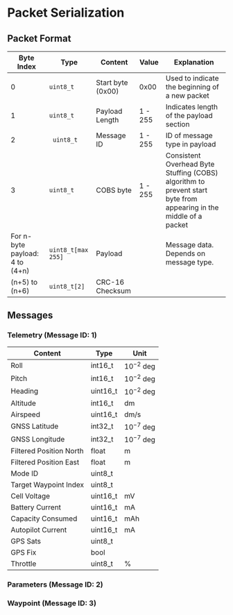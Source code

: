# Packet Serialization

## Packet Format

| Byte Index | Type | Content                           | Value   | Explanation |
|   -    |-   | --------------------------------- | ------- | - |
| 0        | `uint8_t` | Start byte (0x00)                 | 0x00 | Used to indicate the beginning of a new packet |
| 1          | `uint8_t`| Payload Length                    | 1 - 255 | Indicates length of the payload section |
| 2           |` uint8_t` | Message ID | 1 - 255 | ID of message type in payload |
| 3          |  `uint8_t`| COBS byte | 1 - 255 | Consistent Overhead Byte Stuffing (COBS) algorithm to prevent start byte from appearing in the middle of a packet |
| For n-byte payload: 4 to (4+n)  | `uint8_t[max 255]`       | Payload   |       |  Message data. Depends on message type. |
| (n+5) to (n+6) | `uint8_t[2]` | CRC-16 Checksum | | |

## Messages

### Telemetry (Message ID: 1)

| Content          | Type     | Unit |
| ---------------- | -------- | ---- |
| Roll             | int16_t  | $10^{-2}$ deg  |
| Pitch            | int16_t  | $10^{-2}$ deg  |
| Heading          | uint16_t | $10^{-2}$ deg  |
| Altitude         | int16_t  | dm   |          
| Airspeed         | uint16_t  | dm/s |
| GNSS Latitude         | int32_t    | $10^{-7}$ deg  |       
| GNSS Longitude        | int32_t    | $10^{-7}$ deg  |
| Filtered Position North | float | m|
| Filtered Position East |  float | m|
| Mode ID          | uint8_t  |      |
| Target Waypoint Index | uint8_t |  |         
| Cell Voltage     | uint16_t  | mV    |    
| Battery Current          | uint16_t  | mA    |   
| Capacity Consumed | uint16_t | mAh   | 
| Autopilot Current | uint16_t | mA |
| GPS Sats | uint8_t | |
| GPS Fix | bool | | 
| Throttle | uint8_t | %|

### Parameters (Message ID: 2)

### Waypoint (Message ID: 3)
